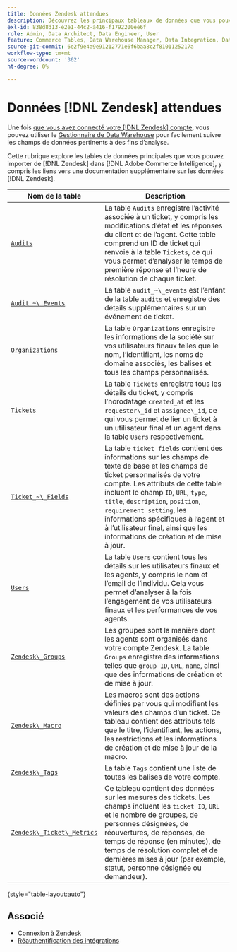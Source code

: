 ```yaml
---
title: Données Zendesk attendues
description: Découvrez les principaux tableaux de données que vous pouvez importer de Zendesk dans Commerce Intelligence, y compris des liens vers une documentation supplémentaire sur les données Zendesk.
exl-id: 838d8d13-e2e1-44c2-a416-f1792200ee6f
role: Admin, Data Architect, Data Engineer, User
feature: Commerce Tables, Data Warehouse Manager, Data Integration, Data Import/Export
source-git-commit: 6e2f9e4a9e91212771e6f6baa8c2f8101125217a
workflow-type: tm+mt
source-wordcount: '362'
ht-degree: 0%

---
```


# Données [!DNL Zendesk] attendues

Une fois [que vous avez connecté votre  [!DNL Zendesk] compte](../integrations/zendesk.md), vous pouvez utiliser le [Gestionnaire de Data Warehouse](../../../data-analyst/data-warehouse-mgr/tour-dwm.md) pour facilement suivre les champs de données pertinents à des fins d’analyse.

Cette rubrique explore les tables de données principales que vous pouvez importer de [!DNL Zendesk] dans [!DNL Adobe Commerce Intelligence], y compris les liens vers une documentation supplémentaire sur les données [!DNL Zendesk].

| Nom de la table | Description |
|-----|-----|
| [`Audits`](https://developer.zendesk.com/rest_api/docs/core/ticket_audits) | La table `Audits` enregistre l’activité associée à un ticket, y compris les modifications d’état et les réponses du client et de l’agent. Cette table comprend un ID de ticket qui renvoie à la table `Tickets`, ce qui vous permet d’analyser le temps de première réponse et l’heure de résolution de chaque ticket. |
| [`Audit_~\_Events`](https://developer.zendesk.com/rest_api/docs/core/ticket_audits#audit-events) | La table `audit_~\_events` est l’enfant de la table `audits` et enregistre des détails supplémentaires sur un événement de ticket. |
| [`Organizations`](https://developer.zendesk.com/rest_api/docs/core/organizations) | La table `Organizations` enregistre les informations de la société sur vos utilisateurs finaux telles que le nom, l’identifiant, les noms de domaine associés, les balises et tous les champs personnalisés. |
| [`Tickets`](https://developer.zendesk.com/rest_api/docs/core/tickets) | La table `Tickets` enregistre tous les détails du ticket, y compris l’horodatage `created_at` et les `requester\_id` et `assignee\_id`, ce qui vous permet de lier un ticket à un utilisateur final et un agent dans la table `Users` respectivement. |
| [`Ticket_~\_Fields`](https://developer.zendesk.com/rest_api/docs/core/ticket_fields) | La table `ticket fields` contient des informations sur les champs de texte de base et les champs de ticket personnalisés de votre compte. Les attributs de cette table incluent le champ `ID`, `URL`, `type`, `title`, `description`, `position`, `requirement setting`, les informations spécifiques à l’agent et à l’utilisateur final, ainsi que les informations de création et de mise à jour. |
| [`Users`](https://developer.zendesk.com/rest_api/docs/core/users) | La table `Users` contient tous les détails sur les utilisateurs finaux et les agents, y compris le nom et l’email de l’individu. Cela vous permet d’analyser à la fois l’engagement de vos utilisateurs finaux et les performances de vos agents. |
| [`Zendesk\_Groups`](https://developer.zendesk.com/rest_api/docs/core/groups) | Les groupes sont la manière dont les agents sont organisés dans votre compte Zendesk. La table `Groups` enregistre des informations telles que `group ID`, `URL`, `name`, ainsi que des informations de création et de mise à jour. |
| [`Zendesk\_Macro`](https://developer.zendesk.com/rest_api/docs/core/macros) | Les macros sont des actions définies par vous qui modifient les valeurs des champs d’un ticket. Ce tableau contient des attributs tels que le titre, l’identifiant, les actions, les restrictions et les informations de création et de mise à jour de la macro. |
| [`Zendesk\_Tags`](https://developer.zendesk.com/rest_api/docs/core/tags) | La table `Tags` contient une liste de toutes les balises de votre compte. |
| [`Zendesk\_Ticket\_Metrics`](https://developer.zendesk.com/rest_api/docs/core/ticket_metrics#ticket-metrics) | Ce tableau contient des données sur les mesures des tickets. Les champs incluent les `ticket ID`, `URL` et le nombre de groupes, de personnes désignées, de réouvertures, de réponses, de temps de réponse (en minutes), de temps de résolution complet et de dernières mises à jour (par exemple, statut, personne désignée ou demandeur). |

{style="table-layout:auto"}

## Associé

* [Connexion à Zendesk](../integrations/zendesk.md)
* [Réauthentification des intégrations](https://experienceleague.adobe.com/docs/commerce-knowledge-base/kb/how-to/mbi-reauthenticating-integrations.html?lang=fr)
